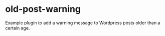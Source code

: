 # old-post-warning
Example plugin to add a warning message to Wordpress posts older than a certain age.
